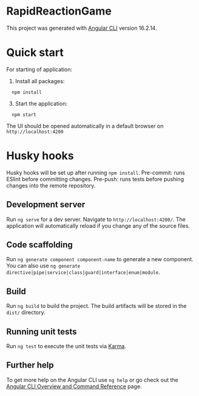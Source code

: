# RapidReactionGame

This project was generated with [Angular CLI](https://github.com/angular/angular-cli) version 16.2.14.

# Quick start
For starting of application:

1. Install all packages:
````
  npm install
````
3. Start the application:
````
  npm start
````

The UI should be opened automatically in a default browser on ``http://localhost:4200``

# Husky hooks

Husky hooks will be set up after running `npm install`.
Pre-commit: runs ESlint before committing changes.
Pre-push: runs tests before pushing changes into the remote repository.

## Development server

Run `ng serve` for a dev server. Navigate to `http://localhost:4200/`. The application will automatically reload if you change any of the source files.

## Code scaffolding

Run `ng generate component component-name` to generate a new component. You can also use `ng generate directive|pipe|service|class|guard|interface|enum|module`.

## Build

Run `ng build` to build the project. The build artifacts will be stored in the `dist/` directory.

## Running unit tests

Run `ng test` to execute the unit tests via [Karma](https://karma-runner.github.io).

## Further help

To get more help on the Angular CLI use `ng help` or go check out the [Angular CLI Overview and Command Reference](https://angular.io/cli) page.
